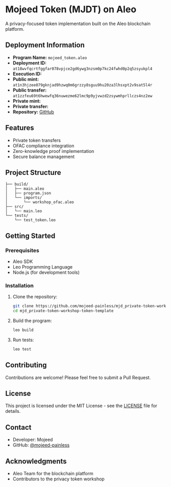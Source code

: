 
# Mojeed Token (MJDT) on Aleo

A privacy-focused token implementation built on the Aleo blockchain platform.

## Deployment Information

- **Program Name:** `mojeed_token.aleo`
- **Deployment ID:** `at18wvfqcrtfggfar078vpjce2gd6ywg3nzsm0p7kc24fwhd0p2q5zsyukpl4`
- **Execution ID:**
-  **Public mint:** `at1n3hjzee079gknjad9hzwq0m6grzzy8sguu9hu20za3lhsxpt2v9sat5l4r`
-  **Public transfer:** `at1zzfeu69t6hwewfq36nuwezme62lmc9p9yjvwzd2zsywmhprllczs4nz2ew`
-  **Private mint:**
-  **Private transfer:**
- **Repository:** [GitHub](https://github.com/mojeed-painless/mjd_private-token-workshop-token-template)

## Features

- Private token transfers
- OFAC compliance integration
- Zero-knowledge proof implementation
- Secure balance management

## Project Structure

```
├── build/
│   ├── main.aleo
│   ├── program.json
│   └── imports/
│       └── workshop_ofac.aleo
├── src/
│   └── main.leo
└── tests/
    └── test_token.leo
```

## Getting Started

### Prerequisites

- Aleo SDK
- Leo Programming Language
- Node.js (for development tools)

### Installation

1. Clone the repository:
   ```bash
   git clone https://github.com/mojeed-painless/mjd_private-token-workshop-token-template.git
   cd mjd_private-token-workshop-token-template
   ```

2. Build the program:
   ```bash
   leo build
   ```

3. Run tests:
   ```bash
   leo test
   ```

## Contributing

Contributions are welcome! Please feel free to submit a Pull Request.

## License

This project is licensed under the MIT License - see the [LICENSE](LICENSE) file for details.

## Contact

- Developer: Mojeed
- GitHub: [@mojeed-painless](https://github.com/mojeed-painless)

## Acknowledgments

- Aleo Team for the blockchain platform
- Contributors to the privacy token workshop
